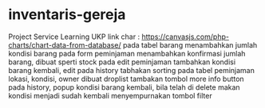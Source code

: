 # inventaris-gereja
Project Service Learning UKP
link char : https://canvasjs.com/php-charts/chart-data-from-database/
pada tabel barang menambahkan jumlah kondisi barang
pada form peminjaman menambahkan konfirmasi jumlah barang, dibuat sperti stock
pada edit peminjaman tambahkan kondisi barang kembali, edit pada history
tabhakan sorting pada tabel peminjaman
lokasi, kondisi, owner dibuat droplist
tambakan tombol more info button pada history, popup kondisi barang kembali, bila telah di delete makan kondisi menjadi sudah kembali
menyempurnakan tombol filter
